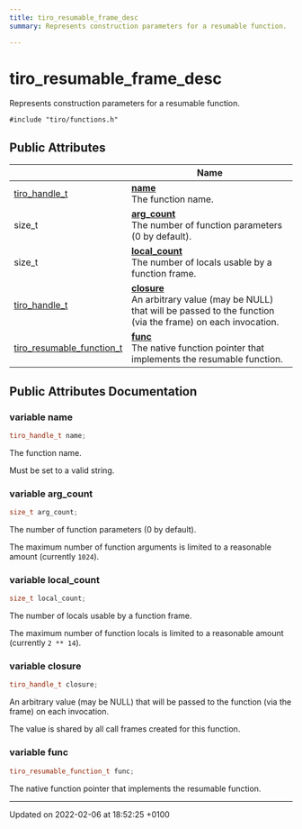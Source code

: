 ```yaml
---
title: tiro_resumable_frame_desc
summary: Represents construction parameters for a resumable function. 

---
```


# tiro_resumable_frame_desc



Represents construction parameters for a resumable function. 


`#include "tiro/functions.h"`

## Public Attributes

|                | Name           |
| -------------- | -------------- |
| [tiro&#95;handle&#95;t](/docs/api/files/def&#95;8h#typedef-tiro-handle-t) | **[name](/docs/api/classes/structtiro__resumable__frame__desc#variable-name)** <br>The function name.  |
| size&#95;t | **[arg_count](/docs/api/classes/structtiro__resumable__frame__desc#variable-arg-count)** <br>The number of function parameters (0 by default).  |
| size&#95;t | **[local_count](/docs/api/classes/structtiro__resumable__frame__desc#variable-local-count)** <br>The number of locals usable by a function frame.  |
| [tiro&#95;handle&#95;t](/docs/api/files/def&#95;8h#typedef-tiro-handle-t) | **[closure](/docs/api/classes/structtiro__resumable__frame__desc#variable-closure)** <br>An arbitrary value (may be NULL) that will be passed to the function (via the frame) on each invocation.  |
| [tiro&#95;resumable&#95;function&#95;t](/docs/api/files/functions&#95;8h#typedef-tiro-resumable-function-t) | **[func](/docs/api/classes/structtiro__resumable__frame__desc#variable-func)** <br>The native function pointer that implements the resumable function.  |

## Public Attributes Documentation

### variable name

```cpp
tiro_handle_t name;
```

The function name. 

Must be set to a valid string. 


### variable arg_count

```cpp
size_t arg_count;
```

The number of function parameters (0 by default). 

The maximum number of function arguments is limited to a reasonable amount (currently `1024`). 


### variable local_count

```cpp
size_t local_count;
```

The number of locals usable by a function frame. 

The maximum number of function locals is limited to a reasonable amount (currently `2 ** 14`). 


### variable closure

```cpp
tiro_handle_t closure;
```

An arbitrary value (may be NULL) that will be passed to the function (via the frame) on each invocation. 

The value is shared by all call frames created for this function. 


### variable func

```cpp
tiro_resumable_function_t func;
```

The native function pointer that implements the resumable function. 

-------------------------------

Updated on 2022-02-06 at 18:52:25 +0100